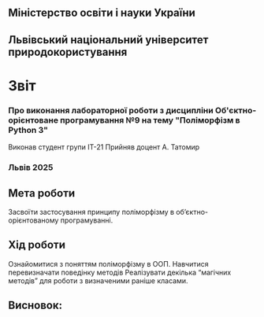 ## Міністерство освіти і науки України

## Львівський національний університет природокористування
# Звіт 
### Про виконання лабораторної роботи з дисципліни Об'єктно-орієнтоване програмування №9 на тему "Поліморфізм в Python 3"
Виконав студент групи ІТ-21
Прийняв доцент А. Татомир
### Львів 2025

## Мета роботи 
Засвоїти застосування принципу поліморфізму в об’єктно-орієнтованому програмуванні.


## Хід роботи
Ознайомитися з поняттям поліморфізму в ООП. Навчитися перевизначати поведінку методів Реалізувати декілька “магічних методів” для роботи з визначеними раніше
класами.


## Висновок: 